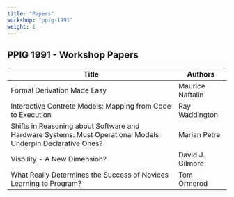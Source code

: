 ```yaml
---
title: "Papers" 
workshop: "ppig-1991"
weight: 1
---
```


## PPIG 1991 - Workshop Papers

|Title|Authors|
|--- |--- |
|Formal Derivation Made Easy|Maurice  Naftalin|
|Interactive Contrete Models: Mapping from Code to Execution|Ray  Waddington|
|Shifts in Reasoning about Software and Hardware Systems: Must Operational Models Underpin Declarative Ones?|Marian  Petre|
|Visbility - A New Dimension?|David J. Gilmore|
|What Really Determines the Success of Novices Learning to Program?|Tom  Ormerod|
